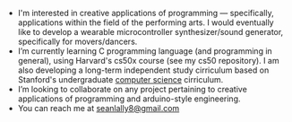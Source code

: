 
- I'm interested in creative applications of programming — specifically, applications within the field of the performing arts. I would eventually like to develop a wearable microcontroller synthesizer/sound generator, specifically for movers/dancers. 
- I’m currently learning C programming language (and programming in general), using Harvard's cs50x course (see my cs50 repository). I am also developing a long-term independent study cirriculum based on Stanford's undergraduate <a href="https://cs.stanford.edu/degrees/undergrad/Requirements.shtml">computer science</a>  cirriculum. 
- I’m looking to collaborate on any project pertaining to creative applications of programming and arduino-style engineering.
- You can reach me at seanlally8@gmail.com

<!---
seanlally8/seanlally8 is a ✨ special ✨ repository because its `README.md` (this file) appears on your GitHub profile.
You can click the Preview link to take a look at your changes.
--->
